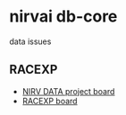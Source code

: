 # nirvai db-core

data issues

## RACEXP

- [NIRV DATA project board](https://github.com/orgs/nirv-ai/projects/6/views/1?filterQuery=repo%3A%22nirv-ai%2Fbff%22)
- [RACEXP board](https://github.com/noahehall/theBookOfNoah/blob/master/0current/architectural%20thinking/0racexp.md)
